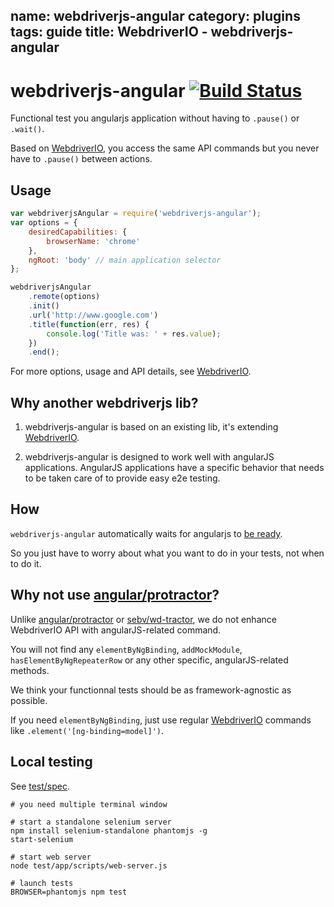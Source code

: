 name: webdriverjs-angular
category: plugins
tags: guide
title: WebdriverIO - webdriverjs-angular
---

# webdriverjs-angular [![Build Status](https://travis-ci.org/webdriverio/webdriverjs-angular.png?branch=master)](https://travis-ci.org/webdriverio/webdriverjs-angular)

Functional test you angularjs application without having to `.pause()` or `.wait()`.

Based on [WebdriverIO](http://webdriver.io), you access
the same API commands but you never have to `.pause()` between actions.

## Usage

```js
var webdriverjsAngular = require('webdriverjs-angular');
var options = {
    desiredCapabilities: {
        browserName: 'chrome'
    },
    ngRoot: 'body' // main application selector
};

webdriverjsAngular
    .remote(options)
    .init()
    .url('http://www.google.com')
    .title(function(err, res) {
        console.log('Title was: ' + res.value);
    })
    .end();
```

For more options, usage and API details, see
[WebdriverIO](http://webdriver.io).

## Why another webdriverjs lib?

1. webdriverjs-angular is based on an existing lib, it's extending
[WebdriverIO](http://webdriver.io).

2. webdriverjs-angular is designed to work well with angularJS applications.
AngularJS applications have a specific behavior that needs to be taken care
of to provide easy e2e testing.

## How

`webdriverjs-angular` automatically waits for angularjs to [be ready](https://github.com/angular/angular.js/blob/cf686285c22d528440e173fdb65ad1052d96df3c/src/ng/browser.js#L70).

So you just have to worry about what you want to do in your tests, not when
to do it.

## Why not use [angular/protractor](https://github.com/angular/protractor)?

Unlike [angular/protractor](https://github.com/angular/protractor) or
[sebv/wd-tractor](https://github.com/sebv/wd-tractor),
we do not enhance WebdriverIO API with angularJS-related
command.

You will not find any `elementByNgBinding`, `addMockModule`,
`hasElementByNgRepeaterRow` or any other specific, angularJS-related methods.

We think your functionnal tests should be as framework-agnostic as possible.

If you need `elementByNgBinding`, just use regular
[WebdriverIO](http://webdriver.io)
commands like `.element('[ng-binding=model]')`.

## Local testing

See [test/spec](test/spec).

```shell
# you need multiple terminal window

# start a standalone selenium server
npm install selenium-standalone phantomjs -g
start-selenium

# start web server
node test/app/scripts/web-server.js

# launch tests
BROWSER=phantomjs npm test
```